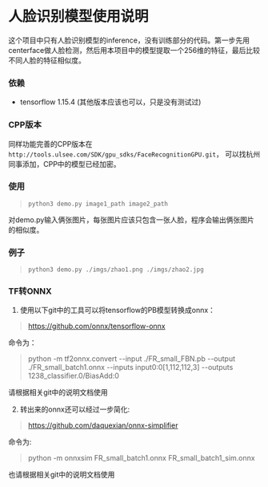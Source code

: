 # 人脸识别模型使用说明

这个项目中只有人脸识别模型的inference，没有训练部分的代码。第一步先用centerface做人脸检测，然后用本项目中的模型提取一个256维的特征，最后比较不同人脸的特征相似度。

### 依赖
- tensorflow 1.15.4 (其他版本应该也可以，只是没有测试过)

### CPP版本
同样功能完善的CPP版本在`http://tools.ulsee.com/SDK/gpu_sdks/FaceRecognitionGPU.git`， 可以找杭州同事添加，CPP中的模型已经加密。

### 使用
> `python3 demo.py image1_path image2_path`

对demo.py输入俩张图片，每张图片应该只包含一张人脸，程序会输出俩张图片的相似度。

### 例子
> `python3 demo.py ./imgs/zhao1.png ./imgs/zhao2.jpg`


### TF转ONNX
1. 使用以下git中的工具可以将tensorflow的PB模型转换成onnx：
> https://github.com/onnx/tensorflow-onnx

命令为： 
> python -m tf2onnx.convert --input ./FR_small_FBN.pb --output ./FR_small_batch1.onnx --inputs input0:0[1,112,112,3] --outputs 1238_classifier.0/BiasAdd:0

请根据相关git中的说明文档使用

2. 转出来的onnx还可以经过一步简化:
> https://github.com/daquexian/onnx-simplifier

命令为:
> python -m onnxsim FR_small_batch1.onnx FR_small_batch1_sim.onnx

也请根据相关git中的说明文档使用
